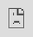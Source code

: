 ```yaml
---
layout: HackTheBox
title:  "HackTheBox - Baby Website Rick"
date:   2021-02-22 11:23:00 +0000
categories: Challenge Walkthrough HackTheBox
---
```

<p style="font-family:arial;">HackTheBox Baby Website Rick<br><br>
</p>
<iframe src="https://drive.google.com/file/d/1v_OxZRUFc7pmTSHKfxYck81MhVK4ufCO/preview" style="position:fixed; top:0px; left:0px; bottom:0px; right:0px; width:100%; height:100%; border:none; margin:0; padding:0; overflow:hidden; z-index:999999;"></iframe>
